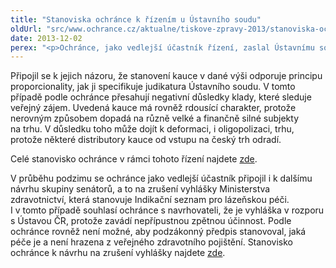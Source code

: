 ```yaml
---
title: "Stanoviska ochránce k řízením u Ústavního soudu"
oldUrl: "src/www.ochrance.cz/aktualne/tiskove-zpravy-2013/stanoviska-ochrance-k-rizenim-u-ustavniho-soudu"
date: 2013-12-02
perex: "<p>Ochránce, jako vedlejší účastník řízení, zaslal Ústavnímu soudu své stanovisko k návrhu senátorů na zrušení povinné kauce 20 milionů Kč pro distributory pohonných hmot. </p>"
---
```


<!-- imported from the old website -->

<p>Připojil se k jejich názoru, že stanovení kauce v dané výši odporuje principu proporcionality, jak ji specifikuje judikatura Ústavního soudu. V tomto případě podle ochránce přesahují negativní důsledky klady, které sleduje veřejný zájem. Uvedená kauce má rovněž rdousící charakter, protože nerovným způsobem dopadá na různě velké a finančně silné subjekty na trhu. V důsledku toho může dojít k deformaci, i oligopolizaci, trhu, protože některé distributory kauce od vstupu na český trh odradí.</p><p>Celé stanovisko ochránce v rámci tohoto řízení najdete <a href="https://www.ochrance.cz/zvlastni-opravneni/ustavni-soud/2013-pohonne-hmoty/">zde</a>.</p><p>V průběhu podzimu se ochránce jako vedlejší účastník připojil i k dalšímu návrhu skupiny senátorů, a to na zrušení vyhlášky Ministerstva zdravotnictví, která stanovuje Indikační seznam pro lázeňskou péči. I v tomto případě souhlasí ochránce s navrhovateli, že je vyhláška v rozporu s Ústavou ČR, protože zavádí nepřípustnou zpětnou účinnost. Podle ochránce rovněž není možné, aby podzákonný předpis stanovoval, jaká péče je a není hrazena z veřejného zdravotního pojištění. Stanovisko ochránce k návrhu na zrušení vyhlášky najdete <a href="https://www.ochrance.cz/zvlastni-opravneni/ustavni-soud/2013-indikacni-seznam/">zde</a>.</p>
